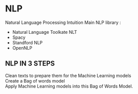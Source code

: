 # NLP
Natural Language Processing Intuition
Main NLP library :
+ Natural Language Toolkate NLT
+ Spacy 
+ Standford NLP
+ OpenNLP

## NLP IN 3 STEPS
Clean texts to prepare them for the Machine Learning models <br/>
Create a Bag of words model <br/>
Apply Machine Learning models into this Bag of Words Model. <br/>


